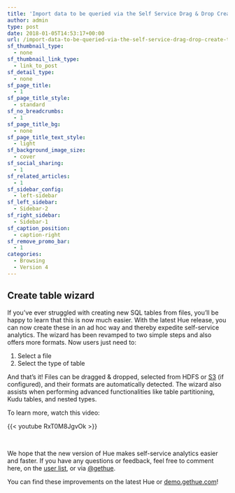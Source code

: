 ```yaml
---
title: 'Import data to be queried via the Self Service Drag & Drop Create Table Wizard'
author: admin
type: post
date: 2018-01-05T14:53:17+00:00
url: /import-data-to-be-queried-via-the-self-service-drag-drop-create-table-wizard/
sf_thumbnail_type:
  - none
sf_thumbnail_link_type:
  - link_to_post
sf_detail_type:
  - none
sf_page_title:
  - 1
sf_page_title_style:
  - standard
sf_no_breadcrumbs:
  - 1
sf_page_title_bg:
  - none
sf_page_title_text_style:
  - light
sf_background_image_size:
  - cover
sf_social_sharing:
  - 1
sf_related_articles:
  - 1
sf_sidebar_config:
  - left-sidebar
sf_left_sidebar:
  - Sidebar-2
sf_right_sidebar:
  - Sidebar-1
sf_caption_position:
  - caption-right
sf_remove_promo_bar:
  - 1
categories:
  - Browsing
  - Version 4
---
```


## Create table wizard

If you’ve ever struggled with creating new SQL tables from files, you’ll be happy to learn that this is now much easier. With the latest Hue release, you can now create these in an ad hoc way and thereby expedite self-service analytics. The wizard has been revamped to two simple steps and also offers more formats. Now users just need to:

1. Select a file
2. Select the type of table

And that’s it! Files can be dragged & dropped, selected from HDFS or [S3][1] (if configured), and their formats are automatically detected. The wizard also assists when performing advanced functionalities like table partitioning, Kudu tables, and nested types.

To learn more, watch this video:

{{< youtube RxT0M8JgvOk >}}

&nbsp;

We hope that the new version of Hue makes self-service analytics easier and faster. If you have any questions or feedback, feel free to comment here, on the [user list][2], or via [@gethue][3].

You can find these improvements on the latest Hue or [demo.gethue.com][4]!

[1]: https://gethue.com/introducing-s3-support-in-hue/
[2]: http://groups.google.com/a/cloudera.org/group/hue-user
[3]: https://twitter.com/gethue
[4]: http://demo.gethue.com
